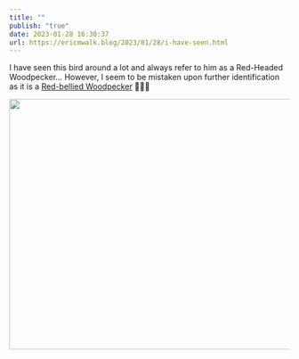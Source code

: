 ```yaml
---
title: ""
publish: "true"
date: 2023-01-28 16:30:37
url: https://ericmwalk.blog/2023/01/28/i-have-seen.html
---
```

I have seen this bird around a lot and always refer to him as a Red-Headed Woodpecker… However, I seem to be mistaken upon further identification as it is a [Red-bellied Woodpecker](https://www.reconnectwithnature.org/news-events/the-buzz/difference-red-headed-woodpecker-vs-red-bellied/) 🤷🏻‍♂️


<img src="uploads/2023/b2372cbc71.jpg" width="600" height="450" alt="">